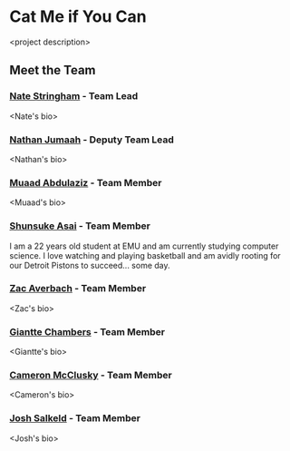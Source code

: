 # Cat Me if You Can

&lt;project description&gt;

## Meet the Team

### [Nate Stringham](https://github.com/nstringham) - Team Lead

&lt;Nate's bio&gt;

### [Nathan Jumaah](https://github.com/njumaah) - Deputy Team Lead

&lt;Nathan's bio&gt;

### [Muaad Abdulaziz](https://github.com/Muaad2001) - Team Member

&lt;Muaad's bio&gt;

### [Shunsuke Asai](https://github.com/SBAsai) - Team Member

I am a 22 years old student at EMU and am currently studying computer science. I love watching and playing basketball and am avidly rooting for our Detroit Pistons to succeed... some day.

### [Zac Averbach](https://github.com/zaverbac) - Team Member

&lt;Zac's bio&gt;

### [Giantte Chambers](https://github.com/gchamb) - Team Member

&lt;Giantte's bio&gt;

<!-- TODO: replace with Cameron's Actual GiHub Username -->
### [Cameron McClusky](https://github.com/cmcclusky) - Team Member

&lt;Cameron's bio&gt;

### [Josh Salkeld](https://github.com/mrjoshua520) - Team Member

&lt;Josh's bio&gt;
